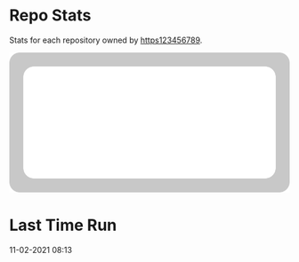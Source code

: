 
# Repo Stats

Stats for each repository owned by [https123456789](<https://github.com/https123456789>).

![test.svg](<https://github.com/https123456789/Repo-Stats/raw/main/test.svg>)
# Last Time Run
11-02-2021 08:13